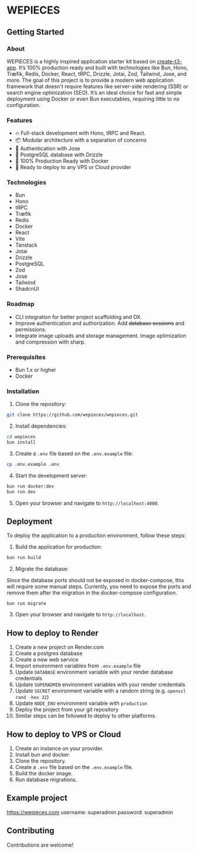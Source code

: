 # WEPIECES

## Getting Started

### About

WEPIECES is a highly inspired application starter kit based on
[create-t3-app](https://create.t3.gg/). It’s 100% production ready and built
with technologies like Bun, Hono, Træfik, Redis, Docker, React, tRPC, Drizzle,
Jotai, Zod, Tailwind, Jose, and more. The goal of this project is to provide a
modern web application framework that doesn't require features like server-side
rendering (SSR) or search engine optimization (SEO). It’s an ideal choice for
fast and simple deployment using Docker or even Bun executables, requiring
little to no configuration.

### Features

- 🔥 Full-stack development with Hono, tRPC and React.
- 📦 Modular architecture with a separation of concerns
- 🔐 Authentication with Jose
- 🐘 PostgreSQL database with Drizzle
- 🐋 100% Production Ready with Docker
- 🚢 Ready to deploy to any VPS or Cloud provider

### Technologies

- Bun
- Hono
- tRPC
- Træfik
- Redis
- Docker
- React
- Vite
- Tanstack
- Jotai
- Drizzle
- PostgreSQL
- Zod
- Jose
- Tailwind
- ShadcnUI

### Roadmap

- CLI integration for better project scaffolding and DX.
- Improve authentication and authorization. Add ~~database sessions~~ and
  permissions.
- Integrate image uploads and storage management. Image optimization and
  compression with sharp.

### Prerequisites

- Bun 1.x or higher
- Docker

### Installation

1. Clone the repository:

```bash
git clone https://github.com/wepieces/wepieces.git
```

2. Install dependencies:

```bash
cd wepieces
bun install
```

3. Create a `.env` file based on the `.env.example` file:

```bash
cp .env.example .env
```

4. Start the development server:

```bash
bun run docker:dev
bun run dev
```

5. Open your browser and navigate to `http://localhost:4000`.

## Deployment

To deploy the application to a production environment, follow these steps:

1. Build the application for production:

```bash
bun run build
```

2. Migrate the database:

Since the database ports should not be exposed in docker-compose, this will
require some manual steps. Currently, you need to expose the ports and remove
them after the migration in the docker-compose configuration.

```
bun run migrate
```

3. Open your browser and navigate to `http://localhost`.

## How to deploy to Render

1. Create a new project on Render.com
2. Create a postgres database
3. Create a new web service
4. Import environment variables from `.env.example` file
5. Update `DATABASE` environment variable with your render database credentials
6. Update `SUPERADMIN` environment variables with your render credentials
7. Update `SECRET` environment variable with a random string (e.g.
   `openssl rand -hex 32`)
8. Update `NODE_ENV` environment variable with `production`
9. Deploy the project from your git repository
10. Similar steps can be followed to deploy to other platforms.

## How to deploy to VPS or Cloud

1. Create an instance on your provider.
2. Install bun and docker.
3. Clone the repository.
4. Create a `.env` file based on the `.env.example` file.
5. Build the docker image.
6. Run database migrations.

## Example project

https://wepieces.com username: superadmin password: superadmin

## Contributing

Contributions are welcome!
